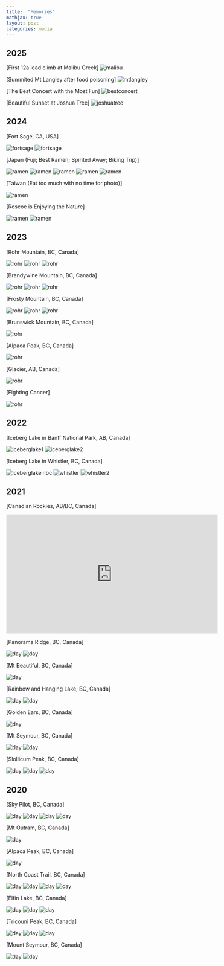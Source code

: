 ```yaml
---
title:  "Memories"
mathjax: true
layout: post
categories: media
---
```

## 2025
[First 12a lead climb at Malibu Creek]
![malibu](/first12a.jpg)

[Summited Mt Langley after food poisoning]
![mtlangley](/MtLangley.jpg)

[The Best Concert with the Most Fun]
![bestconcert](/bestconcert.jpg)

[Beautiful Sunset at Joshua Tree]
![joshuatree](/joshuatree.jpg)

## 2024
[Fort Sage, CA, USA]

![fortsage](/assets/fortsage2.jpg)
![fortsage](/assets/sapolite.jpg)

[Japan (Fuji; Best Ramen; Spirited Away; Biking Trip)]

![ramen](/assets/mtfuji.jpg)
![ramen](/assets/ramen.jpg)
![ramen](/assets/spiritedaway.jpg)
![ramen](/assets/japanbike.jpg)
![ramen](/assets/japanbike2.jpg)

[Taiwan (Eat too much with no time for photo)]

![ramen](/assets/taiwanmango.jpg)

[Roscoe is Enjoying the Nature]

![ramen](/assets/roscoe2.jpg)
![ramen](/assets/roscoe.jpg)

## 2023
[Rohr Mountain, BC, Canada]

![rohr](/assets/rohr.jpg)
![rohr](/assets/rohr2.jpg)
![rohr](/assets/rohr3.jpg)

[Brandywine Mountain, BC, Canada]

![rohr](/assets/brandywine.jpg)
![rohr](/assets/brandywine2.jpg)
![rohr](/assets/brandywine3.jpg)

[Frosty Mountain, BC, Canada]

![rohr](/assets/frosty.jpg)
![rohr](/assets/frosty2.jpg)
![rohr](/assets/frosty3.jpg)

[Brunswick Mountain, BC, Canada]

![rohr](/assets/brunswick.jpg)

[Alpaca Peak, BC, Canada]

![rohr](/assets/alpaca.jpg)

[Glacier, AB, Canada]

![rohr](/assets/glacier.jpg)

[Fighting Cancer]

![rohr](/assets/surgery.jpg)

## 2022

[Iceberg Lake in Banff National Park, AB, Canada]

![iceberglake1](/assets/iceberglake1.jpg)
![iceberglake2](/assets/iceberglake2.jpg)

[Iceberg Lake in Whistler, BC, Canada]

![iceberglakeinbc](/assets/iceberglakeinbc.jpg)
![whistler](/assets/whistler.jpg)
![whistler2](/assets/whistler2.jpg)

## 2021

[Canadian Rockies, AB/BC, Canada]

<iframe width="560" height="315" src="https://www.youtube.com/embed/prqpy1ecI2k?si=iZ9SdEf19mryxd2O" title="YouTube video player" frameborder="0" allow="accelerometer; autoplay; clipboard-write; encrypted-media; gyroscope; picture-in-picture; web-share" referrerpolicy="strict-origin-when-cross-origin" allowfullscreen></iframe>

[Panorama Ridge, BC, Canada]

![day](/assets/panaromaridge.jpg)
![day](/assets/evening.jpg)

[Mt Beautiful, BC, Canada]

![day](/assets/mtbeautiful.jpg)

[Rainbow and Hanging Lake, BC, Canada]

![day](/assets/rainbowlake.jpg)
![day](/assets/snowbath.jpg)

[Golden Ears, BC, Canada]

![day](/assets/goldenears.jpg)

[Mt Seymour, BC, Canada]

![day](/assets/seymour1.jpg)
![day](/assets/Seymour2.jpg)

[Slollicum Peak, BC, Canada]

![day](/assets/SlollicumPeak1.jpg)
![day](/assets/tentslollicumpeak.jpg)
![day](/assets/bbqslollicumpeak.jpg)

## 2020

[Sky Pilot, BC, Canada]

![day](/assets/26.jpg)
![day](/assets/27.jpg)
![day](/assets/14.jpg)
![day](/assets/13.jpg)

[Mt Outram, BC, Canada]

![day](/assets/3.jpg)

[Alpaca Peak, BC, Canada]

![day](/assets/1.jpg)

[North Coast Trail, BC, Canada]

![day](/assets/9.jpg)
![day](/assets/7.jpg)
![day](/assets/6.jpg)
![day](/assets/4.jpg)

[Elfin Lake, BC, Canada]

![day](/assets/23.jpg)
![day](/assets/22.jpg)
![day](/assets/21.jpg)

[Tricouni Peak, BC, Canada]

![day](/assets/19.jpg)
![day](/assets/18.jpg)
![day](/assets/17.jpg)

[Mount Seymour, BC, Canada]

![day](/assets/24.jpg)
![day](/assets/25.jpg)
